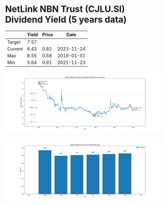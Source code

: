 # NetLink NBN Trust (CJLU.SI) Dividend Yield (5 years data)

|     | Yield   | Price | Date       |
|-----|---------|-------|------------|
| Target | 7.57 |  |  |
| Current | 6.43 | 0.82  | 2023-11-24 |
| Max | 8.55 | 0.58  | 2019-01-01 |
| Min | 5.64 | 0.91  | 2021-11-23 |

![Plot of Dividend Yield for NetLink NBN Trust (CJLU.SI)](CJLU_div_5.png)

![Plot of Annual Dividend Per Unit for NetLink NBN Trust (CJLU.SI)](CJLU_yearly_dpu.png)
